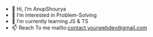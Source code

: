- 👋 Hi, I’m AnupShourya
- 👀 I’m interested in Problem-Solving
- 🌱 I’m currently learning JS & TS
- 📫 Reach To me mailto:contact.yourwebdev@gmail.com

<!---
DevAnupShourya/DevAnupShourya is a ✨ special ✨ repository because its `README.md` (this file) appears on your GitHub profile.
You can click the Preview link to take a look at your changes.
--->
